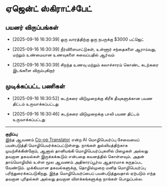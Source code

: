 <!--
CO_OP_TRANSLATOR_METADATA:
{
  "original_hash": "9e2a4a04b4686b008a7e06f916884e58",
  "translation_date": "2025-10-11T11:23:25+00:00",
  "source_file": "12-context-engineering/code_samples/vacation_agent_scratchpad.md",
  "language_code": "ta"
}
-->
# ஏஜென்ட் ஸ்கிராட்ச்பேட்

## பயனர் விருப்பங்கள்

- [2025-09-16 16:30:39] ஒரு வாரத்திற்கு ஒரு நபருக்கு $3000 பட்ஜெட்

- [2025-09-16 16:30:39] நீர்விளையாட்டுகள், உள்ளூர் சந்தைகளை ஆராய்வது, மற்றும் உண்மையான உணவுகளை சுவைப்பதில் ஆர்வம்

- [2025-09-16 16:30:39] சிறந்த உணவு மற்றும் கலாச்சாரம் கொண்ட கடற்கரை இடங்களை விரும்புகிறார்

## முடிக்கப்பட்ட பணிகள்

- [2025-09-16 16:30:52] கடற்கரை விடுமுறைக்கு கிரீக் தீவுகளுக்கான பயண திட்டம் உருவாக்கப்பட்டது

- [2025-09-16 16:30:46] கடற்கரை விடுமுறைக்கு பாலி பயண திட்டம் உருவாக்கப்பட்டது

---

**குறிப்பு**:  
இந்த ஆவணம் [Co-op Translator](https://github.com/Azure/co-op-translator) என்ற AI மொழிபெயர்ப்பு சேவையைப் பயன்படுத்தி மொழிபெயர்க்கப்பட்டுள்ளது. நாங்கள் துல்லியத்திற்காக முயற்சிக்கின்றோம், ஆனால் தானியங்கி மொழிபெயர்ப்புகளில் பிழைகள் அல்லது தவறான தகவல்கள் இருக்கக்கூடும் என்பதை கவனத்தில் கொள்ளவும். அதன் தாய்மொழியில் உள்ள மூல ஆவணம் அதிகாரப்பூர்வ ஆதாரமாக கருதப்பட வேண்டும். முக்கியமான தகவல்களுக்கு, தொழில்முறை மனித மொழிபெயர்ப்பு பரிந்துரைக்கப்படுகிறது. இந்த மொழிபெயர்ப்பைப் பயன்படுத்துவதால் ஏற்படும் எந்த தவறான புரிதல்கள் அல்லது தவறான விளக்கங்களுக்கு நாங்கள் பொறுப்பல்ல.